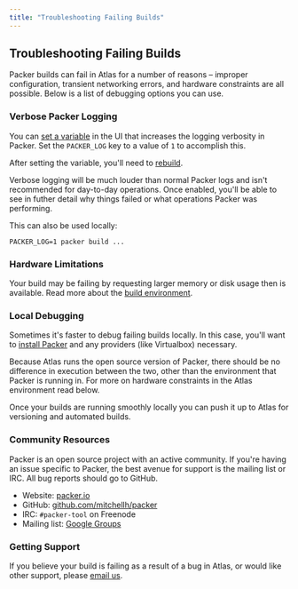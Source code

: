 ```yaml
---
title: "Troubleshooting Failing Builds"
---
```


## Troubleshooting Failing Builds

Packer builds can fail in Atlas for a number of reasons – improper
configuration, transient networking errors, and hardware constraints
are all possible. Below is a list of debugging options you can use.

### Verbose Packer Logging

You can [set a variable]() in the UI that increases the logging verbosity
in Packer. Set the `PACKER_LOG` key to a value of `1` to accomplish this.

After setting the variable, you'll need to [rebuild]().

Verbose logging will be much louder than normal Packer logs and isn't
recommended for day-to-day operations. Once enabled, you'll be able to
see in futher detail why things failed or what operations Packer was performing.

This can also be used locally:

    PACKER_LOG=1 packer build ...


### Hardware Limitations

Your build may be failing by requesting larger memory or
disk usage then is available. Read more about the [build environment](/help/packer/builds/build-environment#hardware-limitations).

### Local Debugging

Sometimes it's faster to debug failing builds locally. In this case,
you'll want to [install Packer]() and any providers (like Virtualbox) necessary.

Because Atlas runs the open source version of Packer, there should be
no difference in execution between the two, other than the environment that
Packer is running in. For more on hardware constraints in the Atlas environment
read below.

Once your builds are running smoothly locally you can push it up to Atlas
for versioning and automated builds.

### Community Resources

Packer is an open source project with an active community. If you're
having an issue specific to Packer, the best avenue for support is
the mailing list or IRC. All bug reports should go to GitHub.

- Website: [packer.io](https://packer.io)
- GitHub: [github.com/mitchellh/packer](https://github.com/mitchellh/packer)
- IRC: `#packer-tool` on Freenode
- Mailing list: [Google Groups](http://groups.google.com/group/packer-tool)

### Getting Support

If you believe your build is failing as a result of a bug in Atlas,
or would like other support, please [email us](mailto:support@hashicorp.com).

